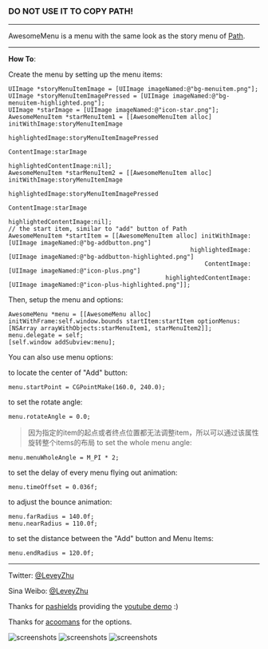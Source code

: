 ### DO NOT USE IT TO COPY PATH!

---

AwesomeMenu is a menu with the same look as the story menu of [Path](https://path.com/).

---

**How To**:


Create the menu by setting up the menu items:

	UIImage *storyMenuItemImage = [UIImage imageNamed:@"bg-menuitem.png"];
	UIImage *storyMenuItemImagePressed = [UIImage imageNamed:@"bg-menuitem-highlighted.png"];
	UIImage *starImage = [UIImage imageNamed:@"icon-star.png"];
    AwesomeMenuItem *starMenuItem1 = [[AwesomeMenuItem alloc] initWithImage:storyMenuItemImage
                                                               highlightedImage:storyMenuItemImagePressed
                                                                   ContentImage:starImage
                                                        highlightedContentImage:nil];
	AwesomeMenuItem *starMenuItem2 = [[AwesomeMenuItem alloc] initWithImage:storyMenuItemImage
                                                               highlightedImage:storyMenuItemImagePressed
                                                                   ContentImage:starImage
                                                        highlightedContentImage:nil];
	// the start item, similar to "add" button of Path
	AwesomeMenuItem *startItem = [[AwesomeMenuItem alloc] initWithImage:[UIImage imageNamed:@"bg-addbutton.png"]
                                                       highlightedImage:[UIImage imageNamed:@"bg-addbutton-highlighted.png"]
                                                           ContentImage:[UIImage imageNamed:@"icon-plus.png"]
                                                highlightedContentImage:[UIImage imageNamed:@"icon-plus-highlighted.png"]];

Then, setup the menu and options:

	AwesomeMenu *menu = [[AwesomeMenu alloc] initWithFrame:self.window.bounds startItem:startItem optionMenus:[NSArray arrayWithObjects:starMenuItem1, starMenuItem2]];
	menu.delegate = self;
	[self.window addSubview:menu];

You can also use menu options:

to locate the center of "Add" button:

	menu.startPoint = CGPointMake(160.0, 240.0);

to set the rotate angle: 

	menu.rotateAngle = 0.0;
> 因为指定的item的起点或者终点位置都无法调整item，所以可以通过该属性旋转整个items的布局
to set the whole menu angle:

	menu.menuWholeAngle = M_PI * 2;

to set the delay of every menu flying out animation:

	menu.timeOffset = 0.036f;

to adjust the bounce animation:

	menu.farRadius = 140.0f;
	menu.nearRadius = 110.0f;

to set the distance between the "Add" button and Menu Items:

	menu.endRadius = 120.0f;

---

Twitter: [@LeveyZhu](https://twitter.com/#!/LeveyZhu)

Sina Weibo: [@LeveyZhu](http://weibo.com/leveyzhu)

Thanks for [pashields](https://github.com/pashields) providing the [youtube demo](http://www.youtube.com/watch?v=vddaYMtETjo) :)

Thanks for [acoomans](https://github.com/acoomans/QuadCurveMenu) for the options.


![screenshots](http://k.minus.com/ib1kHc4lnLB8bd.gif) ![screenshots](http://k.minus.com/iovTFVTQQ192K.gif) ![screenshots](http://k.minus.com/i4BrO2tfCJxzk.gif)
